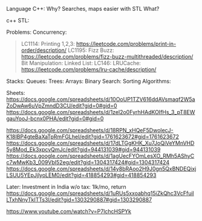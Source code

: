 Language C++:
Why? Searches, maps easier with STL
What? 

c++ STL:


Problems:
Concurrency: 
  >LC1114: Printing 1,2,3: https://leetcode.com/problems/print-in-order/description/
  >LC1195: Fizz Buzz: https://leetcode.com/problems/fizz-buzz-multithreaded/description/ 
Bit Manipulation: 
Linked List: 
  > LC146: LRUCache: https://leetcode.com/problems/lru-cache/description/
  
Stacks: 
Queues: 
Trees: 
Arrays: 
Binary Search: 
Sorting Algorithms: 

Sheets:
https://docs.google.com/spreadsheets/d/10OoUP1TZV616ddAVsmaqf2W5aZoDwAw6uVpZmndD3CU/edit?gid=0#gid=0
https://docs.google.com/spreadsheets/d/1zel2o0FyrhHAdKOIfHs_3_pT8EWgauYooJ-bcnx0PHA/edit?gid=0#gid=0

https://docs.google.com/spreadsheets/d/18RPN_xHQeF5DwolecJ-K18IBP4gteBaXaTpRmFGLheI/edit?gid=1761623672#gid=1761623672
https://docs.google.com/spreadsheets/d/17dLTGgKHK_Xu7JoQiVeYMnVHD5y8Mod_Ek3xpcvQmJc/edit?gid=944131039#gid=944131039
https://docs.google.com/spreadsheets/d/1agUecFYOmLesXO_RMh5AShyCc7wMwKb3_009VbI52eg/edit?gid=1304317424#gid=1304317424
https://docs.google.com/spreadsheets/d/14y8bRAoo2H9J0gn5QxBNDEQixjLSUU5YEpJjlyoLEM0/edit?gid=418854293#gid=418854293

Later:
Investment in India w/o tax: 1lk/mo, return
https://docs.google.com/spreadsheets/d/1uRUs5xxoabhq15iZkQhc3VcFfuilLTxhNnyTkITTs3I/edit?gid=1303290887#gid=1303290887

https://www.youtube.com/watch?v=P7lchcHSPYk
